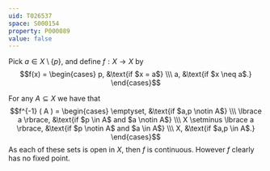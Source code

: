 ```yaml
---
uid: T026537
space: S000154
property: P000089
value: false
---
```


Pick $a \in X \setminus \{ p \}$, and define $f : X \to X$ by $$f(x) = \begin{cases}
p, &\text{if $x = a$} \\\
a, &\text{if $x \neq a$.}
\end{cases}$$

For any $A \subseteq X$ we have that $$f^{-1} ( A ) = \begin{cases}
\emptyset, &\text{if $a,p \notin A$} \\\
\lbrace a \rbrace, &\text{if $p \in A$ and $a \notin A$} \\\
X \setminus \lbrace a \rbrace, &\text{if $p \notin A$ and $a \in A$} \\\
X, &\text{if $a,p \in A$.}
\end{cases}$$
As each of these sets is open in $X$, then $f$ is continuous. However $f$ clearly has no fixed point.

